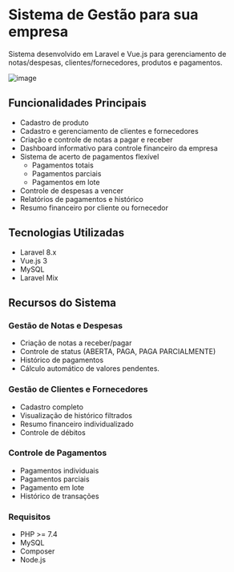 # Sistema de Gestão para sua empresa

Sistema desenvolvido em Laravel e Vue.js para gerenciamento de notas/despesas, clientes/fornecedores, produtos e pagamentos.

![image](https://github.com/user-attachments/assets/390fdc03-c5ae-4de5-8778-8d80b4d7c788)


## Funcionalidades Principais

- Cadastro de produto
- Cadastro e gerenciamento de clientes e fornecedores
- Criação e controle de notas a pagar e receber
- Dashboard informativo para controle financeiro da empresa
- Sistema de acerto de pagamentos flexível
  - Pagamentos totais
  - Pagamentos parciais
  - Pagamentos em lote
- Controle de despesas a vencer 
- Relatórios de pagamentos e histórico
- Resumo financeiro por cliente ou fornecedor

## Tecnologias Utilizadas

- Laravel 8.x
- Vue.js 3
- MySQL
- Laravel Mix

## Recursos do Sistema

### Gestão de Notas e Despesas
- Criação de notas a receber/pagar
- Controle de status (ABERTA, PAGA, PAGA PARCIALMENTE)
- Histórico de pagamentos
- Cálculo automático de valores pendentes.

### Gestão de Clientes e Fornecedores
- Cadastro completo
- Visualização de histórico filtrados
- Resumo financeiro individualizado
- Controle de débitos

### Controle de Pagamentos
- Pagamentos individuais
- Pagamentos parciais
- Pagamento em lote
- Histórico de transações

### Requisitos
- PHP >= 7.4
- MySQL
- Composer
- Node.js
